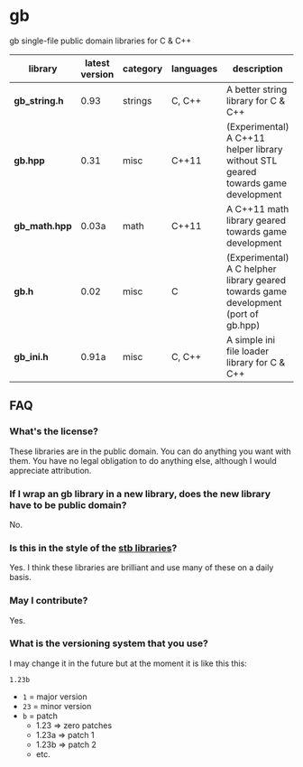 # gb

gb single-file public domain libraries for C &amp; C++

library         | latest version | category | languages | description
----------------|----------------|----------|-----------|-------------
**gb_string.h** | 0.93           | strings  | C, C++    | A better string library for C & C++
**gb.hpp**      | 0.31           | misc     | C++11     | (Experimental) A C++11 helper library without STL geared towards game development
**gb_math.hpp** | 0.03a          | math     | C++11     | A C++11 math library geared towards game development
**gb.h**        | 0.02           | misc     | C         | (Experimental) A C helpher library geared towards game development (port of gb.hpp)
**gb_ini.h**    | 0.91a          | misc     | C, C++    | A simple ini file loader library for C & C++

## FAQ

### What's the license?

These libraries are in the public domain. You can do anything you want with them. You have no legal obligation to do anything else, although I would appreciate attribution.

### If I wrap an gb library in a new library, does the new library have to be public domain?

No.

### Is this in the style of the [stb libraries](https://github.com/nothings/stb)?

Yes. I think these libraries are brilliant and use many of these on a daily basis.

### May I contribute?

Yes.

### What is the versioning system that you use?

I may change it in the future but at the moment it is like this this:

`1.23b`

* `1`  = major version
* `23` = minor version
* `b`  = patch
	- 1.23 => zero patches
	- 1.23a => patch 1
	- 1.23b => patch 2
	- etc.
